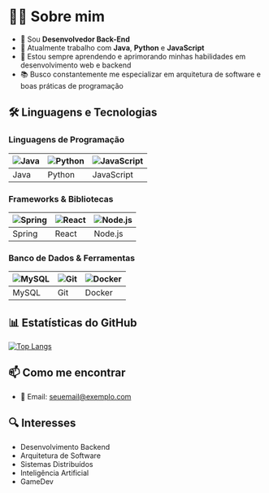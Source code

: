 # 👨‍💻 Sobre mim

- 💼 Sou **Desenvolvedor Back-End**
- 🔭 Atualmente trabalho com **Java**, **Python** e **JavaScript**
- 🌱 Estou sempre aprendendo e aprimorando minhas habilidades em desenvolvimento web e backend
- 📚 Busco constantemente me especializar em arquitetura de software e boas práticas de programação

## 🛠️ Linguagens e Tecnologias

### Linguagens de Programação

| ![Java](https://skillicons.dev/icons?i=java) | ![Python](https://skillicons.dev/icons?i=python) | ![JavaScript](https://skillicons.dev/icons?i=js) |
| --------------------------------------------- | ------------------------------------------------- | ------------------------------------------------- |
| Java                                          | Python                                            | JavaScript                                        |

### Frameworks & Bibliotecas

| ![Spring](https://skillicons.dev/icons?i=spring) | ![React](https://skillicons.dev/icons?i=react) | ![Node.js](https://skillicons.dev/icons?i=nodejs) |
| ------------------------------------------------ | ---------------------------------------------- | ------------------------------------------------- |
| Spring                                           | React                                           | Node.js                                           |

### Banco de Dados & Ferramentas

| ![MySQL](https://skillicons.dev/icons?i=mysql) | ![Git](https://skillicons.dev/icons?i=git) | ![Docker](https://skillicons.dev/icons?i=docker) |
| ---------------------------------------------- | ------------------------------------------- | ------------------------------------------------ |
| MySQL                                          | Git                                          | Docker                                           |

## 📊 Estatísticas do GitHub

[![Top Langs](https://github-readme-stats.vercel.app/api/top-langs/?username=inaciodinucci&layout=compact&theme=dark)](https://github.com/anuraghazra/github-readme-stats)


## 📫 Como me encontrar

- 📧 Email: [seuemail@exemplo.com](mailto:inaciodinucci@gmail.com)

## 🔍 Interesses

- Desenvolvimento Backend
- Arquitetura de Software
- Sistemas Distribuídos
- Inteligência Artificial
- GameDev

